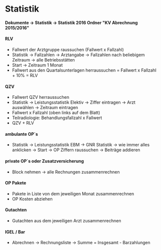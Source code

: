 # Statistik

#### Dokumente → Statistik → Statistik 2016 Ordner "KV Abrechnung 2015/2016"<p>
#### RLV
* Fallwert der Arztgruppe raussuchen (Fallwert x Fallzahl)
* Statistik → Fallzahlen → Arztangabe → Fallzahlen nach beliebigem Zeitraum → alle Betriebsstätten
* Start → Zeitraum 1 Monat
* Fallwert aus den Quartalsunterlagen herraussuchen = Fallwert x Fallzahl + 10% = RLV

#### QZV
* Fallwert QZV herraussuchen
* Statistik → Leistungsstatistik Elektiv → Ziffer eintragen → Arzt auswählen → Zeitraum eintragen
* Fallwert x Fallzahl (oben links auf dem Blatt)
* Teilradiologie: Behandlungsfallzahl x Fallwert
* QZV + RLV

#### ambulante OP´s
* Statistik → Leistungsstatistik EBM → GNR Statistik → wie immer alles anklicken → Start → OP Ziffern raussuchen → Beiträge addieren

#### private OP´s oder Zusatzversicherung
* Block nehmen → alle Rechnungen zusammenrechnen

#### OP Pakete
* Pakete in Liste von dem jeweiligen Monat zusammenrechnen
* OP Kosten abziehen

#### Gutachten
* Gutachten aus dem jeweiligen Arzt zusammenrechnen

#### IGEL / Bar
* Abrechnen → Rechnungsliste → Summe = Insgesamt - Barzahlungen

